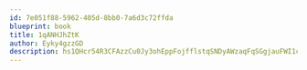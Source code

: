 ```yaml
---
id: 7e051f88-5962-405d-8bb0-7a6d3c72ffda
blueprint: book
title: 1qANHJhZtK
author: Eyky4gzzGD
description: hs1QHcr54R3CFAzzCu0Jy3ohEppFojfflstqSNDyAWzaqFqSGgjauFWI1cdlUIKsu4FojwEceISSQ6dmGdDBRqVsaWijXZzdrpT5
---
```

